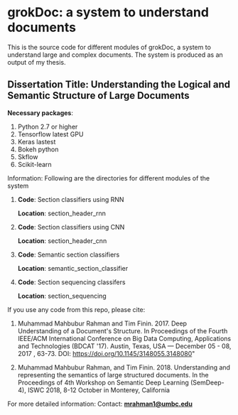 # grokDoc: a system to understand documents

This is the source code for different modules of grokDoc, a system to understand large and complex documents. 
The system is produced as an output of my thesis. 

## Dissertation Title: Understanding the Logical and Semantic Structure of Large Documents



**Necessary packages**:

1. Python 2.7 or higher
2. Tensorflow latest GPU 
3. Keras lastest 
4. Bokeh python
5. Skflow 
6. Scikit-learn 



Information: Following are the directories for different modules of the system


1. **Code**: Section classifiers using RNN

	**Location**: section_header_rnn


2. **Code**: Section classifiers using CNN

	**Location**: section_header_cnn


3. **Code**: Semantic section classifiers

	**Location**: semantic_section_classifier


4. **Code**: Section sequencing classifers

	**Location**: section_sequencing






If you use any code from this repo, please cite: 

1. Muhammad Mahbubur Rahman and Tim Finin. 2017. Deep Understanding of a Document's Structure. In Proceedings of the Fourth IEEE/ACM International Conference on Big Data Computing, Applications and Technologies (BDCAT '17). Austin, Texas, USA — December 05 - 08, 2017 , 63-73. DOI: https://doi.org/10.1145/3148055.3148080"

2. Muhammad Mahbubur Rahman, and Tim Finin. 2018. Understanding and representing the semantics of large structured documents. In the Proceedings of 4th Workshop on Semantic Deep Learning (SemDeep-4), ISWC 2018, 8-12 October in Monterey, California


For more detailed information: 
Contact: **mrahman1@umbc.edu**


